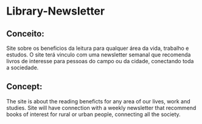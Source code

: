 # Library-Newsletter

## Conceito:
Site sobre os beneficios da leitura para qualquer área da vida, trabalho e estudos.
O site terá vinculo com uma newsletter semanal que recomenda livros de interesse para pessoas do campo ou da cidade, conectando toda a sociedade.

## Concept:
The site is about the reading beneficts for any area of our lives, work and studies.
Site will have connection with a weekly newsletter that recommend books of interest for rural or urban people, connecting all the society.

